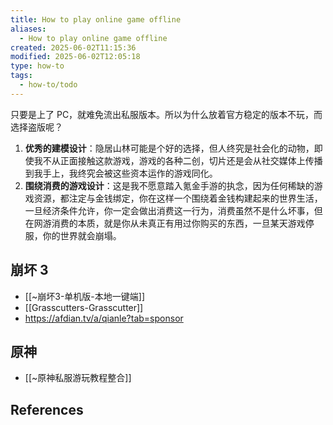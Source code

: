 ```yaml
---
title: How to play online game offline
aliases:
  - How to play online game offline
created: 2025-06-02T11:15:36
modified: 2025-06-02T12:05:18
type: how-to
tags:
  - how-to/todo
---
```


只要是上了 PC，就难免流出私服版本。所以为什么放着官方稳定的版本不玩，而选择盗版呢？

1. **优秀的建模设计**：隐居山林可能是个好的选择，但人终究是社会化的动物，即使我不从正面接触这款游戏，游戏的各种二创，切片还是会从社交媒体上传播到我手上，我终究会被这些资本运作的游戏同化。
2. **围绕消费的游戏设计**：这是我不愿意踏入氪金手游的执念，因为任何稀缺的游戏资源，都注定与金钱绑定，你在这样一个围绕着金钱构建起来的世界生活，一旦经济条件允许，你一定会做出消费这一行为，消费虽然不是什么坏事，但在网游消费的本质，就是你从未真正有用过你购买的东西，一旦某天游戏停服，你的世界就会崩塌。

## 崩坏 3

- [[~崩坏3-单机版-本地一键端]]
- [[Grasscutters-Grasscutter]]
- https://afdian.tv/a/qianle?tab=sponsor

## 原神

- [[~原神私服游玩教程整合]]

## References
